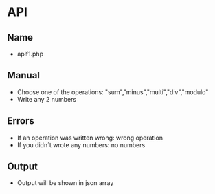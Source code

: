 # API
## Name
* apif1.php
## Manual
* Choose one of the operations: "sum","minus","multi","div","modulo"
* Write any 2 numbers
## Errors
* If an operation was written wrong: wrong operation
* If you didn´t wrote any numbers: no numbers
## Output
* Output will be shown in json array
